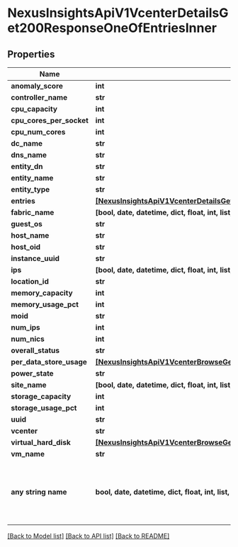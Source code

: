 # NexusInsightsApiV1VcenterDetailsGet200ResponseOneOfEntriesInner


## Properties
Name | Type | Description | Notes
------------ | ------------- | ------------- | -------------
**anomaly_score** | **int** |  | [optional] 
**controller_name** | **str** |  | [optional] 
**cpu_capacity** | **int** |  | [optional] 
**cpu_cores_per_socket** | **int** |  | [optional] 
**cpu_num_cores** | **int** |  | [optional] 
**dc_name** | **str** |  | [optional] 
**dns_name** | **str** |  | [optional] 
**entity_dn** | **str** |  | [optional] 
**entity_name** | **str** |  | [optional] 
**entity_type** | **str** |  | [optional] 
**entries** | [**[NexusInsightsApiV1VcenterDetailsGet200ResponseOneOfEntriesInnerEntriesInner]**](NexusInsightsApiV1VcenterDetailsGet200ResponseOneOfEntriesInnerEntriesInner.md) |  | [optional] 
**fabric_name** | **[bool, date, datetime, dict, float, int, list, str, none_type]** |  | [optional] 
**guest_os** | **str** |  | [optional] 
**host_name** | **str** |  | [optional] 
**host_oid** | **str** |  | [optional] 
**instance_uuid** | **str** |  | [optional] 
**ips** | **[bool, date, datetime, dict, float, int, list, str, none_type]** |  | [optional] 
**location_id** | **str** |  | [optional] 
**memory_capacity** | **int** |  | [optional] 
**memory_usage_pct** | **int** |  | [optional] 
**moid** | **str** |  | [optional] 
**num_ips** | **int** |  | [optional] 
**num_nics** | **int** |  | [optional] 
**overall_status** | **str** |  | [optional] 
**per_data_store_usage** | [**[NexusInsightsApiV1VcenterBrowseGet200ResponseOneOf1EntriesInnerPerDataStoreUsageInner]**](NexusInsightsApiV1VcenterBrowseGet200ResponseOneOf1EntriesInnerPerDataStoreUsageInner.md) |  | [optional] 
**power_state** | **str** |  | [optional] 
**site_name** | **[bool, date, datetime, dict, float, int, list, str, none_type]** |  | [optional] 
**storage_capacity** | **int** |  | [optional] 
**storage_usage_pct** | **int** |  | [optional] 
**uuid** | **str** |  | [optional] 
**vcenter** | **str** |  | [optional] 
**virtual_hard_disk** | [**[NexusInsightsApiV1VcenterBrowseGet200ResponseOneOfEntriesInnerVirtualHardDiskInner]**](NexusInsightsApiV1VcenterBrowseGet200ResponseOneOfEntriesInnerVirtualHardDiskInner.md) |  | [optional] 
**vm_name** | **str** |  | [optional] 
**any string name** | **bool, date, datetime, dict, float, int, list, str, none_type** | any string name can be used but the value must be the correct type | [optional]

[[Back to Model list]](../README.md#documentation-for-models) [[Back to API list]](../README.md#documentation-for-api-endpoints) [[Back to README]](../README.md)


